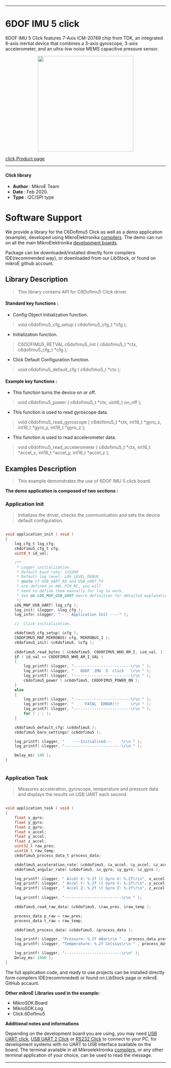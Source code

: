 
---
# 6DOF IMU 5 click

6DOF IMU 5 Click features 7-Axis ICM-20789 chip from TDK, an integrated 6-axis inertial device that combines a 3-axis gyroscope, 3-axis accelerometer, and an ultra-low noise MEMS capacitive pressure sensor. 

<p align="center">
  <img src="https://download.mikroe.com/images/click_for_ide/6dofimu5_click.png" height=300px>
</p>

[click Product page](https://www.mikroe.com/6dof-imu-5-click)

---


#### Click library 

- **Author**        : MikroE Team
- **Date**          : Feb 2020.
- **Type**          : I2C/SPI type


# Software Support

We provide a library for the C6DofImu5 Click 
as well as a demo application (example), developed using MikroElektronika 
[compilers](https://shop.mikroe.com/compilers). 
The demo can run on all the main MikroElektronika [development boards](https://shop.mikroe.com/development-boards).

Package can be downloaded/installed directly form compilers IDE(recommended way), or downloaded from our LibStock, or found on mikroE github account. 

## Library Description

> This library contains API for C6DofImu5 Click driver.

#### Standard key functions :

- Config Object Initialization function.
> void c6dofimu5_cfg_setup ( c6dofimu5_cfg_t *cfg ); 
 
- Initialization function.
> C6DOFIMU5_RETVAL c6dofimu5_init ( c6dofimu5_t *ctx, c6dofimu5_cfg_t *cfg );

- Click Default Configuration function.
> void c6dofimu5_default_cfg ( c6dofimu5_t *ctx );


#### Example key functions :

- This function turns the device on or off.
> void c6dofimu5_power ( c6dofimu5_t *ctx, uint8_t on_off );
 
- This function is used to read gyroscope data.
> void c6dofimu5_read_gyroscope ( c6dofimu5_t *ctx, int16_t *gyro_x, int16_t *gyro_y, int16_t *gyro_z );

- This function is used to read accelerometer data.
> void c6dofimu5_read_accelerometer ( c6dofimu5_t *ctx, int16_t *accel_x, int16_t *accel_y, int16_t *accel_z );

## Examples Description

> This example demonstrates the use of 6DOF IMU 5 click board.

**The demo application is composed of two sections :**

### Application Init 

> Initializes the driver, checks the communication and sets the device default configuration.

```c

void application_init ( void )
{
    log_cfg_t log_cfg;
    c6dofimu5_cfg_t cfg;
    uint8_t id_val;

    /** 
     * Logger initialization.
     * Default baud rate: 115200
     * Default log level: LOG_LEVEL_DEBUG
     * @note If USB_UART_RX and USB_UART_TX 
     * are defined as HAL_PIN_NC, you will 
     * need to define them manually for log to work. 
     * See @b LOG_MAP_USB_UART macro definition for detailed explanation.
     */
    LOG_MAP_USB_UART( log_cfg );
    log_init( &logger, &log_cfg );
    log_info( &logger, "---- Application Init ----" );

    //  Click initialization.

    c6dofimu5_cfg_setup( &cfg );
    C6DOFIMU5_MAP_MIKROBUS( cfg, MIKROBUS_1 );
    c6dofimu5_init( &c6dofimu5, &cfg );
    
    c6dofimu5_read_bytes ( &c6dofimu5, C6DOFIMU5_WHO_AM_I, &id_val, 1 );
    if ( id_val == C6DOFIMU5_WHO_AM_I_VAL )
    {
        log_printf( &logger, "-------------------------\r\n " );
        log_printf( &logger, "   6DOF  IMU  5  click   \r\n " );
        log_printf( &logger, "-------------------------\r\n " );
        c6dofimu5_power ( &c6dofimu5, C6DOFIMU5_POWER_ON );
    }
    else
    {   
        log_printf( &logger, "-------------------------\r\n " );
        log_printf( &logger, "     FATAL  ERROR!!!     \r\n " );
        log_printf( &logger, "-------------------------\r\n " );
        for ( ; ; );
    }

    c6dofimu5_default_cfg( &c6dofimu5 );
    c6dofimu5_baro_settings( &c6dofimu5 );

    log_printf( &logger, "    ---Initialised---    \r\n " );
    log_printf( &logger, "-------------------------\r\n " );

    Delay_ms( 100 );
}
 
```

### Application Task

> Measures acceleration, gyroscope, temperature and pressure data and displays the results on USB UART each second.

```c

void application_task ( void )
{
    float x_gyro;
    float y_gyro;
    float z_gyro;
    float x_accel;
    float y_accel;
    float z_accel;
    uint32_t raw_pres;
    uint16_t raw_temp;
    c6dofimu5_process_data_t process_data;

    c6dofimu5_acceleration_rate( &c6dofimu5, &x_accel, &y_accel, &z_accel );
    c6dofimu5_angular_rate( &c6dofimu5, &x_gyro, &y_gyro, &z_gyro );

    log_printf( &logger, " Accel X: %.2f \t Gyro X: %.2f\r\n", x_accel, x_gyro );
    log_printf( &logger, " Accel Y: %.2f \t Gyro Y: %.2f\r\n", y_accel, y_gyro );
    log_printf( &logger, " Accel Z: %.2f \t Gyro Z: %.2f\r\n", z_accel, z_gyro );
    
    log_printf( &logger, "-------------------------\r\n " );

    c6dofimu5_read_raw_data( &c6dofimu5, &raw_pres, &raw_temp );

    process_data.p_raw = raw_pres;
    process_data.t_raw = raw_temp;

    c6dofimu5_process_data( &c6dofimu5, &process_data );

    log_printf( &logger, "Pressure: %.2f mBar\r\n " , process_data.pressure * 0.01 );
    log_printf( &logger, "Temperature: %.2f Celsius\r\n " , process_data.temperature );

    log_printf( &logger, "-------------------------\r\n" );
    Delay_ms( 1000 );
}

```

The full application code, and ready to use projects can be  installed directly form compilers IDE(recommneded) or found on LibStock page or mikroE GitHub accaunt.

**Other mikroE Libraries used in the example:** 

- MikroSDK.Board
- MikroSDK.Log
- Click.6DofImu5

**Additional notes and informations**

Depending on the development board you are using, you may need 
[USB UART click](https://shop.mikroe.com/usb-uart-click), 
[USB UART 2 Click](https://shop.mikroe.com/usb-uart-2-click) or 
[RS232 Click](https://shop.mikroe.com/rs232-click) to connect to your PC, for 
development systems with no UART to USB interface available on the board. The 
terminal available in all Mikroelektronika 
[compilers](https://shop.mikroe.com/compilers), or any other terminal application 
of your choice, can be used to read the message.



---
